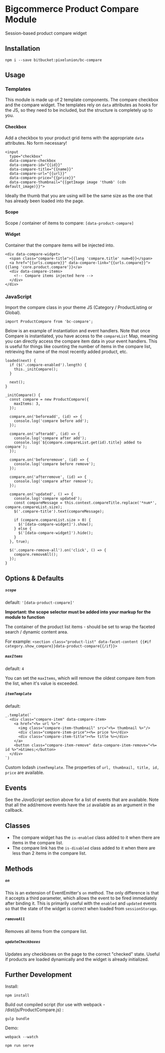 # Bigcommerce Product Compare Module

Session-based product compare widget

## Installation

```
npm i --save bitbucket:pixelunion/bc-compare
```

## Usage

### Templates

This module is made up of 2 template components. The compare checkbox and the compare widget. The templates rely on `data` attributes as hooks for the JS, so they need to be included, but the structure is completely up to you.

#### Checkbox

Add a checkbox to your product grid items with the appropriate `data` attributes. No form necessary!

```
<input
  type="checkbox"
  data-compare-checkbox
  data-compare-id="{{id}}"
  data-compare-title="{{name}}"
  data-compare-url="{{url}}"
  data-compare-price="{{price}}"
  data-compare-thumbnail="{{getImage image 'thumb' (cdn default_image)}}">
```

Ideally the thumb that you are using will be the same size as the one that has already been loaded into the page.

#### Scope

Scope / container of items to compare: `[data-product-compare]`

#### Widget

Container that the compare items will be injected into.

```
<div data-compare-widget>
  <span class="compare-title">{{lang 'compare.title' num=0}}</span>
  <a href="{{urls.compare}}" data-compare-link="{{urls.compare}}">{{lang 'core.product.compare'}}</a>
  <div data-compare-items>
	<!-- Compare items injected here -->
  </div>
</div>
```

### JavaScript

Import the compare class in your theme JS (Category / ProductListing or Global).

```
import ProductCompare from 'bc-compare';
```

Below is an example of instantiation and event handlers. Note that once Compare is instantiated, you have access to the `compareList` Map, meaning you can directly access the compare item data in your event handlers. This is useful for things like counting the number of items in the compare list, retrieving the name of the most recently added product, etc.

```
loaded(next) {
  if ($('.compare-enabled').length) {
    this._initCompare();
  }

  next();
}

_initCompare() {
  const compare = new ProductCompare({
    maxItems: 3,
  });

  compare.on('beforeadd', (id) => {
    console.log('compare before add');
  });

  compare.on('afteradd', (id) => {
    console.log('compare after add');
    console.log(`${compare.compareList.get(id).title} added to compare`);
  });

  compare.on('beforeremove', (id) => {
    console.log('compare before remove');
  });

  compare.on('afterremove', (id) => {
    console.log('compare after remove');
  });

  compare.on('updated', () => {
    console.log('compare updated');
    const compareMessage = this.context.compareTitle.replace('*num*', compare.compareList.size);
    $('.compare-title').text(compareMessage);

    if (compare.compareList.size > 0) {
      $('[data-compare-widget]').show();
    } else {
      $('[data-compare-widget]').hide();
    }
  }, true);

  $('.compare-remove-all').on('click', () => {
    compare.removeAll();
  });
}

```

## Options & Defaults

##### `scope`

default: `'[data-product-compare]'`

**Important: the scope selector must be added into your markup for the module to function**

The container of the product list items - should be set to wrap the faceted search / dynamic content area.

For example:
`<section class="product-list" data-facet-content {{#if category.show_compare}}data-product-compare{{/if}}>`

##### `maxItems`

default: `4`

You can set the `maxItems`, which will remove the oldest compare item from the list, when it's value is exceeded.

##### `itemTemplate`

default:

```
_.template(`
  <div class="compare-item" data-compare-item>
    <a href="<%= url %>">
      <img class="compare-item-thumbnail" src="<%= thumbnail %>"/>
      <div class="compare-item-price"><%= price %></div>
      <div class="compare-item-title"><%= title %></div>
    </a>
    <button class="compare-item-remove" data-compare-item-remove="<%= id %>">&times;</button>
  </div>
`)
```

Custom lodash `itemTemplate`. The properties of `url, thumbnail, title, id, price` are available.

## Events

See the _JavaScript_ section above for a list of events that are available.
Note that all the add/remove events have the `id` available as an argument in the callback.

## Classes

- The compare widget has the `is-enabled` class added to it when there are items in the compare list.
- The compare link has the `is-disabled` class added to it when there are less than 2 items in the compare list.

## Methods

##### `on`

This is an extension of EventEmitter's `on` method. The only difference is that it accepts a third parameter, which allows the event to be fired immediately after binding it. This is primarily useful with the `enabled` and `updated` events so that the state of the widget is correct when loaded from `sessionStorage`.

##### `removeAll`

Removes all items from the compare list.

##### `updateCheckboxes`

Updates any checkboxes on the page to the correct "checked" state. Useful if products are loaded dynamically and the widget is already initialized.

## Further Development

Install:

```
npm install

```

Build out compiled script (for use with webpack - /dist/js/ProductCompare.js) :

```
gulp bundle
```

Demo:

```
webpack --watch

npm run serve
```

